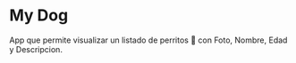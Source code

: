 # My Dog

App que permite visualizar un listado de perritos 🐶 con Foto, Nombre, Edad y Descripcion.
